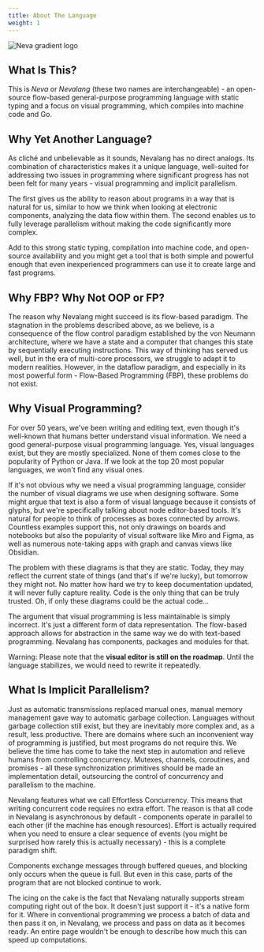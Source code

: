 ```yaml
---
title: About The Language
weight: 1
---
```


![Neva gradient logo](/images/gradient.svg)

## What Is This?

This is _Neva_ or _Nevalang_ (these two names are interchangeable) - an open-source flow-based general-purpose programming language with static typing and a focus on visual programming, which compiles into machine code and Go.

## Why Yet Another Language?

As cliché and unbelievable as it sounds, Nevalang has no direct analogs. Its combination of characteristics makes it a unique language, well-suited for addressing two issues in programming where significant progress has not been felt for many years - visual programming and implicit parallelism.

The first gives us the ability to reason about programs in a way that is natural for us, similar to how we think when looking at electronic components, analyzing the data flow within them. The second enables us to fully leverage parallelism without making the code significantly more complex.

Add to this strong static typing, compilation into machine code, and open-source availability and you might get a tool that is both simple and powerful enough that even inexperienced programmers can use it to create large and fast programs.

## Why FBP? Why Not OOP or FP?

The reason why Nevalang might succeed is its flow-based paradigm. The stagnation in the problems described above, as we believe, is a consequence of the flow control paradigm established by the von Neumann architecture, where we have a state and a computer that changes this state by sequentially executing instructions. This way of thinking has served us well, but in the era of multi-core processors, we struggle to adapt it to modern realities. However, in the dataflow paradigm, and especially in its most powerful form - Flow-Based Programming (FBP), these problems do not exist.

## Why Visual Programming?

For over 50 years, we've been writing and editing text, even though it's well-known that humans better understand visual information. We need a good general-purpose visual programming language. Yes, visual languages exist, but they are mostly specialized. None of them comes close to the popularity of Python or Java. If we look at the top 20 most popular languages, we won't find any visual ones.

If it's not obvious why we need a visual programming language, consider the number of visual diagrams we use when designing software. Some might argue that text is also a form of visual language because it consists of glyphs, but we're specifically talking about node editor-based tools. It's natural for people to think of processes as boxes connected by arrows. Countless examples support this, not only drawings on boards and notebooks but also the popularity of visual software like Miro and Figma, as well as numerous note-taking apps with graph and canvas views like Obsidian.

The problem with these diagrams is that they are static. Today, they may reflect the current state of things (and that's if we're lucky), but tomorrow they might not. No matter how hard we try to keep documentation updated, it will never fully capture reality. Code is the only thing that can be truly trusted. Oh, if only these diagrams could be the actual code...

The argument that visual programming is less maintainable is simply incorrect. It's just a different form of data representation. The flow-based approach allows for abstraction in the same way we do with text-based programming. Nevalang has components, packages and modules for that.

Warning: Please note that the **visual editor is still on the roadmap**. Until the language stabilizes, we would need to rewrite it repeatedly.

## What Is Implicit Parallelism?

Just as automatic transmissions replaced manual ones, manual memory management gave way to automatic garbage collection. Languages without garbage collection still exist, but they are inevitably more complex and, as a result, less productive. There are domains where such an inconvenient way of programming is justified, but most programs do not require this. We believe the time has come to take the next step in automation and relieve humans from controlling concurrency. Mutexes, channels, coroutines, and promises - all these synchronization primitives should be made an implementation detail, outsourcing the control of concurrency and parallelism to the machine.

Nevalang features what we call Effortless Concurrency. This means that writing concurrent code requires no extra effort. The reason is that all code in Nevalang is asynchronous by default - components operate in parallel to each other (if the machine has enough resources). Effort is actually required when you need to ensure a clear sequence of events (you might be surprised how rarely this is actually necessary) - this is a complete paradigm shift.

Components exchange messages through buffered queues, and blocking only occurs when the queue is full. But even in this case, parts of the program that are not blocked continue to work.

The icing on the cake is the fact that Nevalang naturally supports stream computing right out of the box. It doesn't just support it - it's a native form for it. Where in conventional programming we process a batch of data and then pass it on, in Nevalang, we process and pass on data as it becomes ready. An entire page wouldn't be enough to describe how much this can speed up computations.
